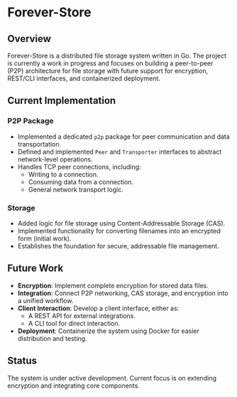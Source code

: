 # Forever-Store

## Overview
Forever-Store is a distributed file storage system written in Go. The project is currently a work in progress and focuses on building a peer-to-peer (P2P) architecture for file storage with future support for encryption, REST/CLI interfaces, and containerized deployment.

## Current Implementation

### P2P Package
- Implemented a dedicated `p2p` package for peer communication and data transportation.
- Defined and implemented `Peer` and `Transporter` interfaces to abstract network-level operations.
- Handles TCP peer connections, including:
  - Writing to a connection.
  - Consuming data from a connection.
  - General network transport logic.

### Storage
- Added logic for file storage using Content-Addressable Storage (CAS).
- Implemented functionality for converting filenames into an encrypted form (initial work).
- Establishes the foundation for secure, addressable file management.

## Future Work
- **Encryption**: Implement complete encryption for stored data files.
- **Integration**: Connect P2P networking, CAS storage, and encryption into a unified workflow.
- **Client Interaction**: Develop a client interface, either as:
  - A REST API for external integrations.
  - A CLI tool for direct interaction.
- **Deployment**: Containerize the system using Docker for easier distribution and testing.

## Status
The system is under active development. Current focus is on extending encryption and integrating core components.
